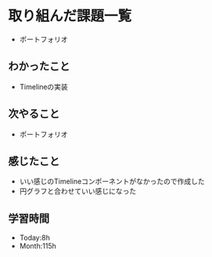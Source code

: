 # 取り組んだ課題一覧
- ポートフォリオ
## わかったこと
- Timelineの実装
## 次やること
- ポートフォリオ
## 感じたこと
- いい感じのTimelineコンポーネントがなかったので作成した
- 円グラフと合わせていい感じになった
## 学習時間
- Today:8h
- Month:115h
